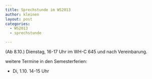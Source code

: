 ```yaml
---
title: Sprechstunde im WS2013
author: kleinen
layout: post
categories:
  - WS2013
  - sprechstunde

---
```


(Ab 8.10.) Dienstag, 16-17 Uhr im WH-C 645 und nach Vereinbarung.

weitere Termine in den Semesterferien:

 * Di, 1.10. 14-15 Uhr

